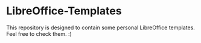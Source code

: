 # LibreOffice-Templates
This repository is designed to contain some personal LibreOffice templates. Feel free to check them. :)
